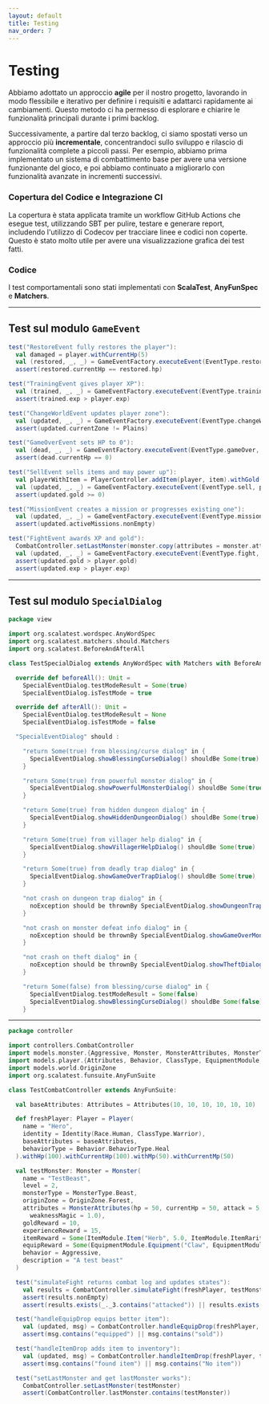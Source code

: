 ```yaml
---
layout: default
title: Testing
nav_order: 7
---
```


# Testing

Abbiamo adottato un approccio **agile** per il nostro progetto, lavorando in modo flessibile e iterativo per definire i requisiti e adattarci rapidamente ai cambiamenti. Questo metodo ci ha permesso di esplorare e chiarire le funzionalità principali durante i primi backlog.

Successivamente, a partire dal terzo backlog, ci siamo spostati verso un approccio più **incrementale**, concentrandoci sullo sviluppo e rilascio di funzionalità complete a piccoli passi. Per esempio, abbiamo prima implementato un sistema di combattimento base per avere una versione funzionante del gioco, e poi abbiamo continuato a migliorarlo con funzionalità avanzate in incrementi successivi.

### Copertura del Codice e Integrazione CI

La copertura è stata applicata tramite un workflow GitHub Actions che esegue test, utilizzando SBT per pulire, testare e generare report, includendo l'utilizzo di Codecov per tracciare linee e codici non coperte. Questo è stato molto utile per avere una visualizzazione grafica dei test fatti.

### Codice

I test comportamentali sono stati implementati con **ScalaTest**, **AnyFunSpec** e **Matchers**.

---

## Test sul modulo `GameEvent`

```scala
test("RestoreEvent fully restores the player"):
  val damaged = player.withCurrentHp(5)
  val (restored, _, _) = GameEventFactory.executeEvent(EventType.restore, damaged)
  assert(restored.currentHp == restored.hp)

test("TrainingEvent gives player XP"):
  val (trained, _, _) = GameEventFactory.executeEvent(EventType.training, player)
  assert(trained.exp > player.exp)

test("ChangeWorldEvent updates player zone"):
  val (updated, _, _) = GameEventFactory.executeEvent(EventType.changeWorld, player)
  assert(updated.currentZone != Plains)

test("GameOverEvent sets HP to 0"):
  val (dead, _, _) = GameEventFactory.executeEvent(EventType.gameOver, player)
  assert(dead.currentHp == 0)

test("SellEvent sells items and may power up"):
  val playerWithItem = PlayerController.addItem(player, item).withGold(0)
  val (updated, _, _) = GameEventFactory.executeEvent(EventType.sell, playerWithItem)
  assert(updated.gold >= 0)

test("MissionEvent creates a mission or progresses existing one"):
  val (updated, _, _) = GameEventFactory.executeEvent(EventType.mission, player)
  assert(updated.activeMissions.nonEmpty)

test("FightEvent awards XP and gold"):
  CombatController.setLastMonster(monster.copy(attributes = monster.attributes.copy(currentHp = 0)))
  val (updated, _, _) = GameEventFactory.executeEvent(EventType.fight, player)
  assert(updated.gold > player.gold)
  assert(updated.exp > player.exp)
```
---

## Test sul modulo `SpecialDialog`

```scala
package view

import org.scalatest.wordspec.AnyWordSpec
import org.scalatest.matchers.should.Matchers
import org.scalatest.BeforeAndAfterAll

class TestSpecialDialog extends AnyWordSpec with Matchers with BeforeAndAfterAll:

  override def beforeAll(): Unit =
    SpecialEventDialog.testModeResult = Some(true)
    SpecialEventDialog.isTestMode = true

  override def afterAll(): Unit =
    SpecialEventDialog.testModeResult = None
    SpecialEventDialog.isTestMode = false

  "SpecialEventDialog" should :

    "return Some(true) from blessing/curse dialog" in {
      SpecialEventDialog.showBlessingCurseDialog() shouldBe Some(true)
    }

    "return Some(true) from powerful monster dialog" in {
      SpecialEventDialog.showPowerfulMonsterDialog() shouldBe Some(true)
    }

    "return Some(true) from hidden dungeon dialog" in {
      SpecialEventDialog.showHiddenDungeonDialog() shouldBe Some(true)
    }

    "return Some(true) from villager help dialog" in {
      SpecialEventDialog.showVillagerHelpDialog() shouldBe Some(true)
    }

    "return Some(true) from deadly trap dialog" in {
      SpecialEventDialog.showGameOverTrapDialog() shouldBe Some(true)
    }

    "not crash on dungeon trap dialog" in {
      noException should be thrownBy SpecialEventDialog.showDungeonTrapDialog()
    }

    "not crash on monster defeat info dialog" in {
      noException should be thrownBy SpecialEventDialog.showGameOverMonsterDefeatDialog()
    }

    "not crash on theft dialog" in {
      noException should be thrownBy SpecialEventDialog.showTheftDialog()
    }

    "return Some(false) from blessing/curse dialog" in {
      SpecialEventDialog.testModeResult = Some(false)
      SpecialEventDialog.showBlessingCurseDialog() shouldBe Some(false)
    }
```
---

```scala
package controller

import controllers.CombatController
import models.monster.{Aggressive, Monster, MonsterAttributes, MonsterType}
import models.player.{Attributes, Behavior, ClassType, EquipmentModule, Identity, ItemModule, Player, Race}
import models.world.OriginZone
import org.scalatest.funsuite.AnyFunSuite

class TestCombatController extends AnyFunSuite:

  val baseAttributes: Attributes = Attributes(10, 10, 10, 10, 10, 10)

  def freshPlayer: Player = Player(
    name = "Hero",
    identity = Identity(Race.Human, ClassType.Warrior),
    baseAttributes = baseAttributes,
    behaviorType = Behavior.BehaviorType.Heal
  ).withHp(100).withCurrentHp(100).withMp(50).withCurrentMp(50)

  val testMonster: Monster = Monster(
    name = "TestBeast",
    level = 2,
    monsterType = MonsterType.Beast,
    originZone = OriginZone.Forest,
    attributes = MonsterAttributes(hp = 50, currentHp = 50, attack = 5, defense = 2, weaknessPhysical = 1.0,
      weaknessMagic = 1.0),
    goldReward = 10,
    experienceReward = 15,
    itemReward = Some(ItemModule.Item("Herb", 5.0, ItemModule.ItemRarity.Common)),
    equipReward = Some(EquipmentModule.Equipment("Claw", EquipmentModule.EquipmentSlot.Weapon, baseAttributes, 10)),
    behavior = Aggressive,
    description = "A test beast"
  )

  test("simulateFight returns combat log and updates states"):
    val results = CombatController.simulateFight(freshPlayer, testMonster)
    assert(results.nonEmpty)
    assert(results.exists(_._3.contains("attacked")) || results.exists(_._3.contains("defeated")))

  test("handleEquipDrop equips better item"):
    val (updated, msg) = CombatController.handleEquipDrop(freshPlayer, testMonster)
    assert(msg.contains("equipped") || msg.contains("sold"))

  test("handleItemDrop adds item to inventory"):
    val (updated, msg) = CombatController.handleItemDrop(freshPlayer, testMonster)
    assert(msg.contains("found item") || msg.contains("No item"))

  test("setLastMonster and get lastMonster works"):
    CombatController.setLastMonster(testMonster)
    assert(CombatController.lastMonster.contains(testMonster))
```